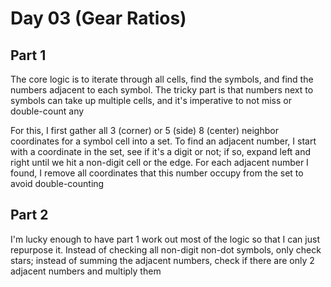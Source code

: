 # Day 03 (Gear Ratios)

## Part 1

The core logic is to iterate through all cells, find the symbols, and find the numbers
adjacent to each symbol. The tricky part is that numbers next to symbols can take up
multiple cells, and it's imperative to not miss or double-count any

For this, I first gather all 3 (corner) or 5 (side) 8 (center) neighbor coordinates for
a symbol cell into a set. To find an adjacent number, I start with a coordinate in the
set, see if it's a digit or not; if so, expand left and right until we hit a non-digit
cell or the edge. For each adjacent number I found, I remove all coordinates that this
number occupy from the set to avoid double-counting

## Part 2

I'm lucky enough to have part 1 work out most of the logic so that I can just repurpose
it. Instead of checking all non-digit non-dot symbols, only check stars; instead of
summing the adjacent numbers, check if there are only 2 adjacent numbers and multiply
them
